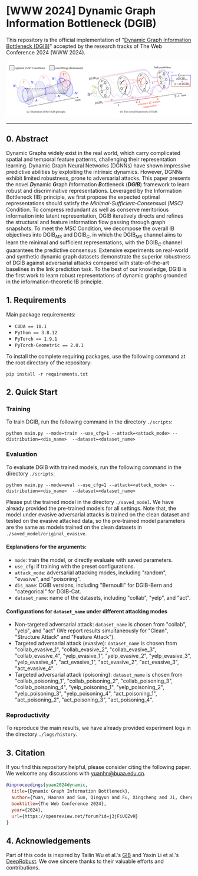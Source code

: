 # [WWW 2024] Dynamic Graph Information Bottleneck (DGIB)

This repository is the official implementation of "[Dynamic Graph Information Bottleneck (DGIB)](https://openreview.net/forum?id=j3jFiUQZvH)" accepted by the research tracks of The Web Conference 2024 (WWW 2024).

[![Black Logo](framework.png)](https://openreview.net/forum?id=j3jFiUQZvH)

------

## 0. Abstract

Dynamic Graphs widely exist in the real world, which carry complicated spatial and temporal feature patterns, challenging their representation learning. Dynamic Graph Neural Networks (DGNNs) have shown impressive predictive abilities by exploiting the intrinsic dynamics. However, DGNNs exhibit limited robustness, prone to adversarial attacks. This paper presents the novel ***D***ynamic ***G***raph ***I***nformation ***B***ottleneck (***DGIB***) framework to learn robust and discriminative representations. Leveraged by the Information Bottleneck (IB) principle, we first propose the expected optimal representations should satisfy the *Minimal-Sufficient-Consensual (MSC)* Condition. To compress redundant as well as conserve meritorious information into latent representation, DGIB iteratively directs and refines the structural and feature information flow passing through graph snapshots. To meet the *MSC* Condition, we decompose the overall IB objectives into DGIB<sub>*MS*</sub> and DGIB<sub>*C*</sub>, in which the DGIB<sub>*MS*</sub> channel aims to learn the minimal and sufficient representations, with the DGIB<sub>*C*</sub> channel guarantees the predictive consensus. Extensive experiments on real-world and synthetic dynamic graph datasets demonstrate the superior robustness of DGIB against adversarial attacks compared with state-of-the-art baselines in the link prediction task. To the best of our knowledge, DGIB is the first work to learn robust representations of dynamic graphs grounded in the information-theoretic IB principle.

## 1. Requirements

Main package requirements:

- `CUDA == 10.1`
- `Python == 3.8.12`
- `PyTorch == 1.9.1`
- `PyTorch-Geometric == 2.0.1`

To install the complete requiring packages, use the following command at the root directory of the repository:

```setup
pip install -r requirements.txt
```

## 2. Quick Start

### Training

To train DGIB, run the following command in the directory `./scripts`:

```train
python main.py --mode=train --use_cfg=1 --attack=<attack_mode> --distribution=<dis_name>  --dataset=<dataset_name>
```

### Evaluation

To evaluate DGIB with trained models, run the following command in the directory `./scripts`:

```eval
python main.py --mode=eval --use_cfg=1 --attack=<attack_mode> --distribution=<dis_name>  --dataset=<dataset_name>
```

Please put the trained model in the directory `./saved_model`. We have already provided the pre-trained models for all settings. Note that, the model under evasive adversarial attacks is trained on the clean dataset and tested on the evasive attacked data, so the pre-trained model parameters are the same as models trained on the clean datasets in `./saved_model/original_evasive`.

#### Explanations for the arguments:

- `mode`: train the model, or directly evaluate with saved parameters.
- `use_cfg`: if training with the preset configurations. 
- `attack_mode`: adversarial attacking modes, including "random", "evasive", and "poisoning".
- `dis_name`: DGIB versions, including "Bernoulli" for DGIB-Bern and "categorical" for DGIB-Cat.
- `dataset_name`: name of the datasets, including "collab", "yelp", and "act".

#### Configurations for `dataset_name` under different attacking modes
- Non-targeted adversarial attack: `dataset_name` is chosen from "collab", "yelp", and "act" (We report results simultaneously for "Clean", "Structure Attack" and "Feature Attack").
- Targeted adversarial attack (evasive): `dataset_name` is chosen from "collab_evasive_1", "collab_evasive_2", "collab_evasive_3", "collab_evasive_4", "yelp_evasive_1", "yelp_evasive_2", "yelp_evasive_3", "yelp_evasive_4", "act_evasive_1", "act_evasive_2", "act_evasive_3", "act_evasive_4".
- Targeted adversarial attack (poisoning): `dataset_name` is chosen from "collab_poisoning_1", "collab_poisoning_2", "collab_poisoning_3", "collab_poisoning_4", "yelp_poisoning_1", "yelp_poisoning_2", "yelp_poisoning_3", "yelp_poisoning_4", "act_poisoning_1", "act_poisoning_2", "act_poisoning_3", "act_poisoning_4".

### Reproductivity

To reproduce the main results, we have already provided experiment logs in the directory `./logs/history`. 

## 3. Citation
If you find this repository helpful, please consider citing the following paper. We welcome any discussions with [yuanhn@buaa.edu.cn](mailto:yuanhn@buaa.edu.cn).

```bibtex
@inproceedings{yuan2024dynamic,
  title={Dynamic Graph Information Bottleneck},
  author={Yuan, Haonan and Sun, Qingyun and Fu, Xingcheng and Ji, Cheng and Li, Jianxin},
  booktitle={The Web Conference 2024},
  year={2024},
  url={https://openreview.net/forum?id=j3jFiUQZvH}
}
```

## 4. Acknowledgements

Part of this code is inspired by Tailin Wu et al.'s [GIB](https://github.com/snap-stanford/GIB) and Yaxin Li et al.'s [DeepRobust](https://github.com/DSE-MSU/DeepRobust). We owe sincere thanks to their valuable efforts and contributions.
